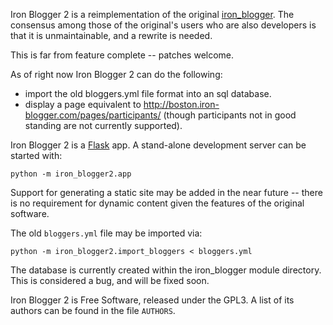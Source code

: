 Iron Blogger 2 is a reimplementation of the original [iron_blogger][1].
The consensus among those of the original's users who are also
developers is that it is unmaintainable, and a rewrite is needed.

This is far from feature complete -- patches welcome.

As of right now Iron Blogger 2 can do the following:

* import the old bloggers.yml file format into an sql database.
* display a page equivalent to
  <http://boston.iron-blogger.com/pages/participants/> (though
  participants not in good standing are not currently supported).

Iron Blogger 2 is a [Flask][2] app. A stand-alone development server can
be started with:

    python -m iron_blogger2.app

Support for generating a static site may be added in the near future --
there is no requirement for dynamic content given the features of the
original software.

The old `bloggers.yml` file may be imported via:

    python -m iron_blogger2.import_bloggers < bloggers.yml

The database is currently created within the iron_blogger module
directory. This is considered a bug, and will be fixed soon.

Iron Blogger 2 is Free Software, released under the GPL3. A list of
its authors can be found in the file `AUTHORS`.

[1]: https://github.com/paultag/iron-blogger
[2]: http://flask.pocoo.org/
